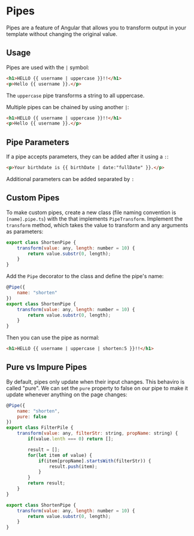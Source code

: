 # Pipes

Pipes are a feature of Angular that allows you to transform output in your template without changing the original value.

## Usage
Pipes are used with the `|` symbol:
```html
<h1>HELLO {{ username | uppercase }}!!</h1>
<p>Hello {{ username }}.</p>
```
The `uppercase` pipe transforms a string to all uppercase.

Multiple pipes can be chained by using another `|`:
```html
<h1>HELLO {{ username | uppercase }}!!</h1>
<p>Hello {{ username }}.</p>
```

## Pipe Parameters
If a pipe accepts parameters, they can be added after it using a `:`:
```html
<p>Your birthdate is {{ birthDate | date:"fullDate" }}.</p>
```
Additional parameters can be added separated by `:`

## Custom Pipes
To make custom pipes, create a new class (file naming convention is `[name].pipe.ts`) with the  that implements `PipeTransform`. Implement the `transform` method, which takes the value to transform and any arguments as parameters:
```js
export class ShortenPipe {
    transform(value: any, length: number = 10) {
        return value.substr(0, length);
    }
}
```
Add the `Pipe` decorator to the class and define the pipe's name:
```js
@Pipe({
    name: "shorten"
})
export class ShortenPipe {
    transform(value: any, length: number = 10) {
        return value.substr(0, length);
    }
}
```
Then you can use the pipe as normal:
```html
<h1>HELLO {{ username | uppercase | shorten:5 }}!!</h1>
```

## Pure vs Impure Pipes
By default, pipes only update when their input changes. This behaviro is called "pure". We can set the `pure` property to false on our pipe to make it update whenever anything on the page changes:
```js
@Pipe({
    name: "shorten",
    pure: false
})
export class FilterPile {
    transform(value: any, filterStr: string, propName: string) {
        if(value.lenth === 0) return [];

        result = [];
        for(let item of value) {
            if(item[propName].startsWith(filterStr)) {
                result.push(item);
            }
        }
        return result;
    }
}

export class ShortenPipe {
    transform(value: any, length: number = 10) {
        return value.substr(0, length);
    }
}
```